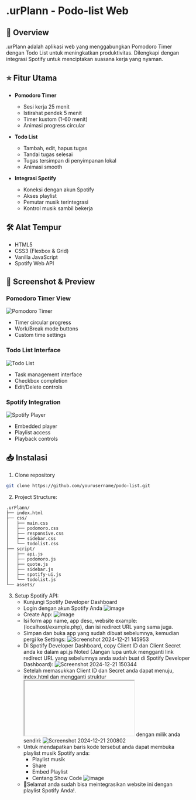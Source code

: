 # .urPlann - Podo-list Web 

## 📝 Overview
.urPlann adalah aplikasi web yang menggabungkan Pomodoro Timer dengan Todo List untuk meningkatkan produktivitas. Dilengkapi dengan integrasi Spotify untuk menciptakan suasana kerja yang nyaman.

## ⭐ Fitur Utama
- **Pomodoro Timer**
  - Sesi kerja 25 menit
  - Istirahat pendek 5 menit
  - Timer kustom (1-60 menit)
  - Animasi progress circular

- **Todo List**
  - Tambah, edit, hapus tugas
  - Tandai tugas selesai
  - Tugas tersimpan di penyimpanan lokal
  - Animasi smooth
  
- **Integrasi Spotify**
  - Koneksi dengan akun Spotify
  - Akses playlist
  - Pemutar musik terintegrasi
  - Kontrol musik sambil bekerja

## 🛠️ Alat Tempur
- HTML5
- CSS3 (Flexbox & Grid)
- Vanilla JavaScript
- Spotify Web API
  
## 📸 Screenshot & Preview

### Pomodoro Timer View
![Pomodoro Timer](assets/screenshots/pomodoro-view.png)
- Timer circular progress
- Work/Break mode buttons
- Custom time settings

### Todo List Interface
![Todo List](assets/screenshots/todo-view.png)
- Task management interface
- Checkbox completion
- Edit/Delete controls

### Spotify Integration
![Spotify Player](assets/screenshots/spotify-view.png)
- Embedded player
- Playlist access
- Playback controls

## 📥 Instalasi
1. Clone repository
```bash
git clone https://github.com/yourusername/podo-list.git
```
2. Project Structure:
```
.urPlann/
├── index.html
├── css/
│   ├── main.css
│   ├── podomoro.css
│   ├── responsive.css
│   ├── sidebar.css
│   └── todolist.css
├── script/
│   ├── api.js
│   ├── podomoro.js
│   ├── quote.js
│   ├── sidebar.js
│   ├── spotify-ui.js
│   └── todolist.js
└── assets/
```
3. Setup Spotify API:
   - Kunjungi Spotify Developer Dashboard
   - Login dengan akun Spotify Anda
     ![image](https://github.com/user-attachments/assets/95afcc6b-af59-4592-8624-d5321595f703)
   - Create App:
     ![image](https://github.com/user-attachments/assets/0c5ec8f1-f74d-4f8a-8fed-a0ad3c6f57ca)
   - Isi form app name, app desc, website example: (localhost/example.php), dan isi redirect URL yang sama juga.
   - Simpan dan buka app yang sudah dibuat sebelumnya, kemudian pergi ke Settings:
     ![Screenshot 2024-12-21 145953](https://github.com/user-attachments/assets/65e47552-f919-4c52-8d9c-fcb1ccdd5746)
   - Di Spotify Developer Dashboard, copy Client ID dan Client Secret anda ke dalam api.js
     Noted (Jangan lupa untuk mengganti link redirect URL yang sebelumnya anda sudah buat di Spotify Developer Dashboard):
     ![Screenshot 2024-12-21 150344](https://github.com/user-attachments/assets/30d31860-0fde-4af0-8842-4121fc484772)
   - Setelah memasukkan Client ID dan Secret anda dapat menuju, index.html dan mengganti struktur <iframe></iframe> dengan milik
     anda sendiri:
     ![Screenshot 2024-12-21 200802](https://github.com/user-attachments/assets/f8abd7f6-1287-4bb2-a3b2-29b58ee99e8e)
   - Untuk mendapatkan baris kode tersebut anda dapat membuka playlist musik Spotify anda:
     - Playlist musik
     - Share
     - Embed Playlist
     - Centang Show Code
     ![image](https://github.com/user-attachments/assets/afb38dc2-9737-4276-9677-7a4ba86bc3b8)
   - 🎉Selamat anda sudah bisa meintegrasikan website ini dengan playlist Spotify Anda!.
    


      
